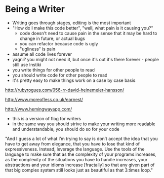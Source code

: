 # Being a Writer

- Writing goes through stages, editing is the most important
- "How do I make this code better", "well, what pain is it causing you?"
	- code doesn't need to cause pain in the sense that it may be hard to change in future, or actual bugs
	- you can refactor because code is ugly
	- "ugliness" is pain
- assume all code lives forever
- yagni? you might not need it, but once it's out it's there forever	- people still use Instiki
- you write things for other people to read
- you should write code for other people to read
- it's pretty easy to make things work on a case by case basis

http://rubyrogues.com/056-rr-david-heinemeier-hansson/

http://www.moreofless.co.uk/earnest/

http://www.hemingwayapp.com/

- this is a version of flog for writers
- in the same way you should strive to make your writing more readable and understandable, you should do so for your code

"And I guess a lot of what I’m trying to say is don’t accept the idea that you have to get away from elegance, that you have to lose that kind of expressiveness. Instead, leverage the language. Use the tools of the language to make sure that as the complexity of your programs increases, as the complexity of the situations you have to handle increases, your abstractions and your idioms increase [fractally] so that any given part of that big complex system still looks just as beautiful as that 3.times loop."